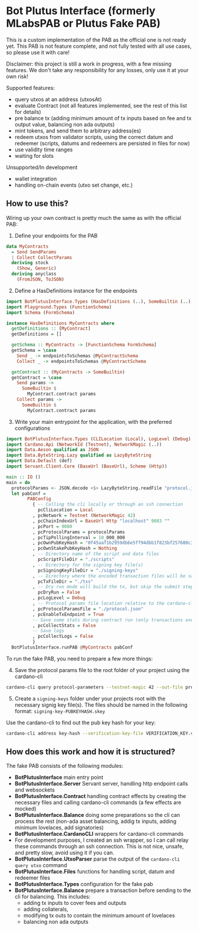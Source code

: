 # Bot Plutus Interface (formerly MLabsPAB or Plutus Fake PAB)

This is a custom implementation of the PAB as the official one is not ready yet.
This PAB is not feature complete, and not fully tested with all use cases, so please use it with care!

Disclaimer: this project is still a work in progress, with a few missing features. We don't take any responsibility for any losses, only use it at your own risk!

Supported features:

- query utxos at an address (utxosAt)
- evaluate Contract (not all features implemented, see the rest of this list for details)
- pre balance tx (adding minimum amount of tx inputs based on fee and tx output value, balancing non ada outputs)
- mint tokens, and send them to arbitrary address(es)
- redeem utxos from validator scripts, using the correct datum and redeemer (scripts, datums and redeemers are persisted in files for now)
- use validity time ranges
- waiting for slots

Unsupported/In development

- wallet integration
- handling on-chain events (utxo set change, etc.)

## How to use this?

Wiring up your own contract is pretty much the same as with the official PAB:

1. Define your endpoints for the PAB

```haskell
data MyContracts
  = Send SendParams
  | Collect CollectParams
  deriving stock
    (Show, Generic)
  deriving anyclass
    (FromJSON, ToJSON)
```

2. Define a HasDefinitions instance for the endpoints

```haskell
import BotPlutusInterface.Types (HasDefinitions (..), SomeBuiltin (..), endpointsToSchemas)
import Playground.Types (FunctionSchema)
import Schema (FormSchema)

instance HasDefinitions MyContracts where
  getDefinitions :: [MyContract]
  getDefinitions = []

  getSchema :: MyContracts -> [FunctionSchema FormSchema]
  getSchema = \case
    Send _ -> endpointsToSchemas @MyContractSchema
    Collect _ -> endpointsToSchemas @MyContractSchema

  getContract :: (MyContracts -> SomeBuiltin)
  getContract = \case
    Send params ->
      SomeBuiltin $
        MyContract.contract params
    Collect params ->
      SomeBuiltin $
        MyContract.contract params
```

3. Write your main entrypoint for the application, with the preferred configurations

```haskell
import BotPlutusInterface.Types (CLILocation (Local), LogLevel (Debug), PABConfig (..))
import Cardano.Api (NetworkId (Testnet), NetworkMagic (..))
import Data.Aeson qualified as JSON
import Data.ByteString.Lazy qualified as LazyByteString
import Data.Default (def)
import Servant.Client.Core (BaseUrl (BaseUrl), Scheme (Http))

main :: IO ()
main = do
  protocolParams <- JSON.decode <$> LazyByteString.readFile "protocol.json"
  let pabConf =
        PABConfig
          { -- Calling the cli locally or through an ssh connection
            pcCliLocation = Local
          , pcNetwork = Testnet (NetworkMagic 42)
          , pcChainIndexUrl = BaseUrl Http "localhost" 9083 ""
          , pcPort = 9080
          , pcProtocolParams = protocolParams
          , pcTipPollingInterval = 10_000_000
          , pcOwnPubKeyHash = "0f45aaf1b2959db6e5ff94dbb1f823bf257680c3c723ac2d49f97546"
          , pcOwnStakePubKeyHash = Nothing
          , -- Directory name of the script and data files
            pcScriptFileDir = "./scripts"
          , -- Directory for the signing key file(s)
            pcSigningKeyFileDir = "./signing-keys"
          , -- Directory where the encoded transaction files will be saved
            pcTxFileDir = "./txs"
          , -- Dry run mode will build the tx, but skip the submit step
            pcDryRun = False
          , pcLogLevel = Debug
          , -- Protocol params file location relative to the cardano-cli working directory (needed for the cli)
          , pcProtocolParamsFile = "./protocol.json"
          , pcEnableTxEndpoint = True
          -- Save some stats during contract run (only transactions execution budgets supported atm)
          , pcCollectStats = False
          -- Save logs 
          , pcCollectLogs = False
          }
  BotPlutusInterface.runPAB @MyContracts pabConf
```

To run the fake PAB, you need to prepare a few more things:

4. Save the protocol params file to the root folder of your project using the cardano-cli

```bash
cardano-cli query protocol-parameters --testnet-magic 42 --out-file protocol.json
```

5. Create a `signing-keys` folder under your projects root with the necessary signig key file(s).
   The files should be named in the following format: `signing-key-PUBKEYHASH.skey`

Use the cardano-cli to find out the pub key hash for your key:

```bash
cardano-cli address key-hash --verification-key-file VERIFICATION_KEY.vkey
```

## How does this work and how it is structured?

The fake PAB consists of the following modules:

- **BotPlutusInterface** main entry point
- **BotPlutusInterface.Server** Servant server, handling http endpoint calls and websockets
- **BotPlutusInterface.Contract** handling contract effects by creating the necessary files and calling cardano-cli commands (a few effects are mocked)
- **BotPlutusInterface.Balance** doing some preparations so the cli can process the rest (non-ada asset balancing, addig tx inputs, adding minimum lovelaces, add signatories)
- **BotPlutusInterface.CardanoCLI** wrappers for cardano-cli commands
- For development purposes, I created an ssh wrapper, so I can call relay these commands through an ssh connection. This is not nice, unsafe, and pretty slow, avoid using it if you can.
- **BotPlutusInterface.UtxoParser** parse the output of the `cardano-cli query utxo` command
- **BotPlutusInterface.Files** functions for handling script, datum and redeemer files
- **BotPlutusInterface.Types** configuration for the fake pab
- **BotPlutusInterface.Balance** prepare a transaction before sending to the cli for balancing. This includes:
  - adding tx inputs to cover fees and outputs
  - adding collaterals,
  - modifying tx outs to contain the minimum amount of lovelaces
  - balancing non ada outputs
